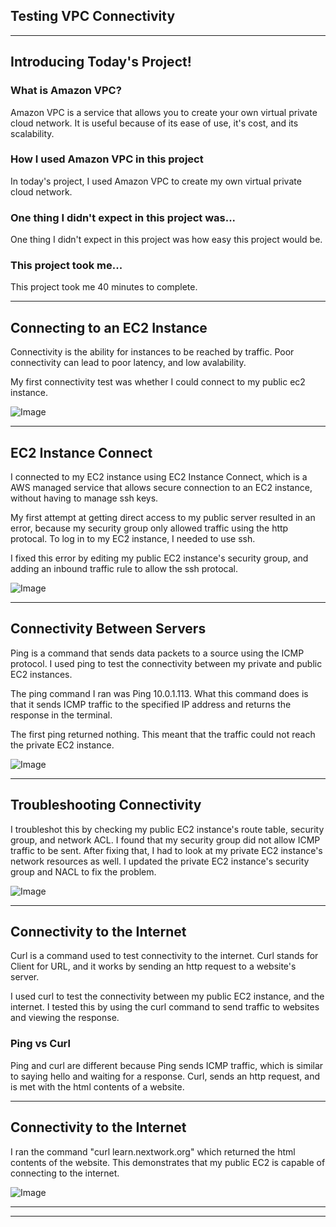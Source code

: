 

## Testing VPC Connectivity

---

## Introducing Today's Project!

### What is Amazon VPC?

Amazon VPC is a service that allows you to create your own virtual private cloud network. It is useful because of its ease of use, it's cost, and its scalability.

### How I used Amazon VPC in this project

In today's project, I used Amazon VPC to create my own virtual private cloud network.

### One thing I didn't expect in this project was...

One thing I didn't expect in this project was how easy this project would be.

### This project took me...

This project took me 40 minutes to complete.

---

## Connecting to an EC2 Instance

Connectivity is the ability for instances to be reached by traffic. Poor connectivity can lead to poor latency, and low avalability.

My first connectivity test was whether I could connect to my public ec2 instance.

![Image](http://learn.nextwork.org/intense_azure_festive_sow/uploads/aws-networks-connectivity_88727bef)

---

## EC2 Instance Connect

I connected to my EC2 instance using EC2 Instance Connect, which is a AWS managed service that allows secure connection to an EC2 instance, without having to manage ssh keys.

My first attempt at getting direct access to my public server resulted in an error, because my security group only allowed traffic using the http protocal. To log in to my EC2 instance, I needed to use ssh.

I fixed this error by editing my public EC2 instance's security group, and adding an inbound traffic rule to allow the ssh protocal.

![Image](http://learn.nextwork.org/intense_azure_festive_sow/uploads/aws-networks-connectivity_1cbb1b88)

---

## Connectivity Between Servers

Ping is a command that sends data packets to a source using the ICMP protocol. I used ping to test the connectivity between my private and public EC2 instances.

The ping command I ran was Ping 10.0.1.113. What this command does is that it sends ICMP traffic to the specified IP address and returns the response in the terminal.

The first ping returned nothing. This meant that the traffic could not reach the private EC2 instance.

![Image](http://learn.nextwork.org/intense_azure_festive_sow/uploads/aws-networks-connectivity_defghijk)

---

## Troubleshooting Connectivity

I troubleshot this by checking my public EC2 instance's route table, security group, and network ACL. I found that my security group did not allow ICMP traffic to be sent. After fixing that, I had to look at my private EC2 instance's network resources as well. I updated the private EC2 instance's security group and NACL to fix the problem.

![Image](http://learn.nextwork.org/intense_azure_festive_sow/uploads/aws-networks-connectivity_4a9e8014)

---

## Connectivity to the Internet

Curl is a command used to test connectivity to the internet. Curl stands for Client for URL, and it works by sending an http request to a website's server.

I used curl to test the connectivity between my public EC2 instance, and the internet. I tested this by using the curl command to send traffic to websites and viewing the response.

### Ping vs Curl

Ping and curl are different because Ping sends ICMP traffic, which is similar to saying hello and waiting for a response. Curl, sends an http request, and is met with the html contents of a website.

---

## Connectivity to the Internet

I ran the command "curl learn.nextwork.org" which returned the html contents of the website. This demonstrates that my public EC2 is capable of connecting to the internet.

![Image](http://learn.nextwork.org/intense_azure_festive_sow/uploads/aws-networks-connectivity_8ee57662)

---

---
